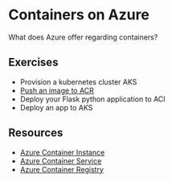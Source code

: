 # Containers on Azure

What does Azure offer regarding containers?

## Exercises

- Provision a kubernetes cluster AKS
- [Push an image to ACR](https://docs.microsoft.com/en-us/azure/container-registry/container-registry-get-started-azure-cli)
- Deploy your Flask python application to ACI
- Deploy an app to AKS

## Resources

- [Azure Container Instance](https://docs.microsoft.com/en-us/azure/container-instances/)
- [Azure Container Service](https://docs.microsoft.com/en-us/azure/aks/)
- [Azure Container Registry](https://docs.microsoft.com/en-us/azure/container-registry/)



